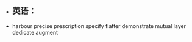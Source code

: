 - 英语：
	-
- harbour
  precise
  prescription
  specify
  flatter
  demonstrate
  mutual
  layer
  dedicate
  augment